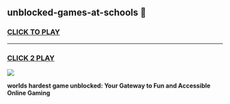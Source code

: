 
## unblocked-games-at-schools 👋
<h3>
<a href="https://premium.freeplayer.one?title=unblocked-games-at-schools&ref=14F">CLICK TO PLAY</a></h3>
<hr>

<h3>
<a href="https://premium.freeplayer.one?title=unblocked-games-at-schools&ref=14F">CLICK 2 PLAY</a>
  
</h3>

<a href="https://premium.freeplayer.one?title=unblocked-games-at-schools&ref=12F/"><img src="https://clearcache.store/games.png"></a>


**worlds hardest game unblocked: Your Gateway to Fun and Accessible Online Gaming**
